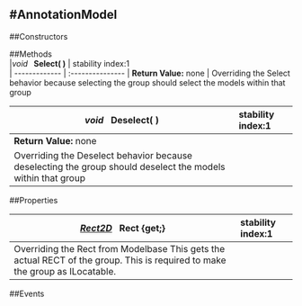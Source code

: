 #AnnotationModel
---
##Constructors 


##Methods  
|*void* **&nbsp;&nbsp;Select( )** |  stability index:1  
| ------------- | :--------------- 
| **Return Value:** none
|  Overriding the Select behavior because selecting the group should select the models within that group 

|*void* **&nbsp;&nbsp;Deselect( )** |  stability index:1  
| ------------- | :--------------- 
| **Return Value:** none
|  Overriding the Deselect behavior because deselecting the group should deselect the models within that group 













##Properties  










|*[Rect2D](http://dynamods.github.io/DynamoAPI/Dynamo_Utilities/Rect2D)* **&nbsp;&nbsp;Rect {get;}** |  stability index:1  
| ------------- | :--------------- 
|  Overriding the Rect from Modelbase This gets the actual RECT of the group. This is required to make the group as ILocatable. 












##Events  






